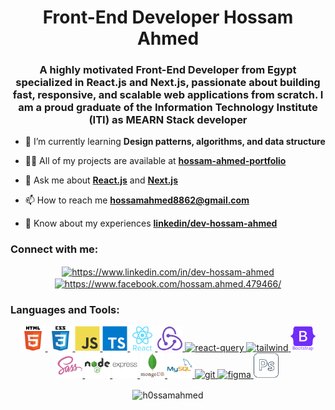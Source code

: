 <h1 align="center">Front-End Developer Hossam Ahmed</h1>
<h3 align="center">A highly motivated Front-End Developer from Egypt specialized in React.js and Next.js, passionate about building fast, responsive, and scalable web applications from scratch. I am a proud graduate of the Information Technology Institute (ITI) as MEARN Stack developer</h3>

- 🌱 I’m currently learning **Design patterns, algorithms, and data structure**

- 👨‍💻 All of my projects are available at [**hossam-ahmed-portfolio**](https://hossam-ahmed-portfolio.vercel.app)
- 💬 Ask me about <a href="https://react.dev">**React.js**</a> and <a href="https://nextjs.org">**Next.js**</a>

- 📫 How to reach me **hossamahmed8862@gmail.com**

- 📄 Know about my experiences [**linkedin/dev-hossam-ahmed**](https://www.linkedin.com/in/dev-hossam-ahmed/overlay/1745658623941/single-media-viewer/?profileId=ACoAADP_0jkBdeiwJ5GL1xxSBTisi4Ujm3vRRXU)

<h3 align="left">Connect with me:</h3>
<p align="center">
<a href="https://www.linkedin.com/in/dev-hossam-ahmed" target="blank">
<img align="center" src="https://raw.githubusercontent.com/rahuldkjain/github-profile-readme-generator/master/src/images/icons/Social/linked-in-alt.svg" alt="https://www.linkedin.com/in/dev-hossam-ahmed" height="30" width="40" /></a>
<a href="https://www.facebook.com/hossam.ahmed.479466/" target="blank"><img align="center" src="https://raw.githubusercontent.com/rahuldkjain/github-profile-readme-generator/master/src/images/icons/Social/facebook.svg" alt="https://www.facebook.com/hossam.ahmed.479466/" height="30" width="40" /></a>
</p>

<h3 align="left">Languages and Tools:</h3>
<p align="center"> 
<a href="https://getbootstrap.com" target="_blank" rel="noreferrer">
 <!-- HTML, CSS, JS -->
<a href="https://www.w3.org/html/" target="_blank" rel="noreferrer">
  <img src="https://raw.githubusercontent.com/devicons/devicon/master/icons/html5/html5-original-wordmark.svg" alt="html5" width="40" height="40"/>
</a><a href="https://www.w3schools.com/css/" target="_blank" rel="noreferrer">
  <img src="https://raw.githubusercontent.com/devicons/devicon/master/icons/css3/css3-original-wordmark.svg" alt="css3" width="40" height="40"/>
</a><a href="https://developer.mozilla.org/en-US/docs/Web/JavaScript" target="_blank" rel="noreferrer">
  <img src="https://raw.githubusercontent.com/devicons/devicon/master/icons/javascript/javascript-original.svg" alt="javascript" width="40" height="40"/></a><a href="https://www.typescriptlang.org/" target="_blank" rel="noreferrer">
  <img src="https://raw.githubusercontent.com/devicons/devicon/master/icons/typescript/typescript-original.svg" alt="typescript" width="40" height="40"/></a><a href="https://reactjs.org/" target="_blank" rel="noreferrer">
  <img src="https://raw.githubusercontent.com/devicons/devicon/master/icons/react/react-original-wordmark.svg" alt="react" width="40" height="40"/>
</a><a href="https://redux.js.org" target="_blank" rel="noreferrer">
  <img src="https://raw.githubusercontent.com/devicons/devicon/master/icons/redux/redux-original.svg" alt="redux" width="40" height="40"/>
</a> <a href="https://tanstack.com/query/latest" target="_blank" rel="noreferrer">
  <img src="https://avatars.githubusercontent.com/u/72518640?s=200&v=4" alt="react-query" width="40" height="40"/>
</a> <a href="https://tailwindcss.com/" target="_blank" rel="noreferrer">
  <img src="https://www.vectorlogo.zone/logos/tailwindcss/tailwindcss-icon.svg" alt="tailwind" width="40" height="40"/>
</a><a href="https://getbootstrap.com/" target="_blank" rel="noreferrer">
  <img src="https://raw.githubusercontent.com/devicons/devicon/master/icons/bootstrap/bootstrap-plain-wordmark.svg" alt="bootstrap" width="40" height="40"/>
</a><a href="https://sass-lang.com" target="_blank" rel="noreferrer">
  <img src="https://raw.githubusercontent.com/devicons/devicon/master/icons/sass/sass-original.svg" alt="sass" width="40" height="40"/>
</a><a href="https://nodejs.org" target="_blank" rel="noreferrer">
  <img src="https://raw.githubusercontent.com/devicons/devicon/master/icons/nodejs/nodejs-original-wordmark.svg" alt="nodejs" width="40" height="40"/>
</a><a href="https://expressjs.com" target="_blank" rel="noreferrer">
  <img src="https://raw.githubusercontent.com/devicons/devicon/master/icons/express/express-original-wordmark.svg" alt="express" width="40" height="40"/>
</a><a href="https://www.mongodb.com/" target="_blank" rel="noreferrer">
  <img src="https://raw.githubusercontent.com/devicons/devicon/master/icons/mongodb/mongodb-original-wordmark.svg" alt="mongodb" width="40" height="40"/></a><a href="https://www.mysql.com/" target="_blank" rel="noreferrer">
  <img src="https://raw.githubusercontent.com/devicons/devicon/master/icons/mysql/mysql-original-wordmark.svg" alt="mysql" width="40" height="40"/>
</a><a href="https://git-scm.com/" target="_blank" rel="noreferrer">
  <img src="https://www.vectorlogo.zone/logos/git-scm/git-scm-icon.svg" alt="git" width="40" height="40"/>
</a><a href="https://www.figma.com/" target="_blank" rel="noreferrer">
  <img src="https://www.vectorlogo.zone/logos/figma/figma-icon.svg" alt="figma" width="40" height="40"/>
</a><a href="https://www.photoshop.com/en" target="_blank" rel="noreferrer">
  <img src="https://raw.githubusercontent.com/devicons/devicon/master/icons/photoshop/photoshop-line.svg" alt="photoshop" width="40" height="40"/>
</a>
 </p>

<p align="center">
<img align="center" src="https://github-readme-stats.vercel.app/api/top-langs?username=h0ssamahmed&show_icons=true&locale=en&layout=compact" alt="h0ssamahmed" />

</p>
